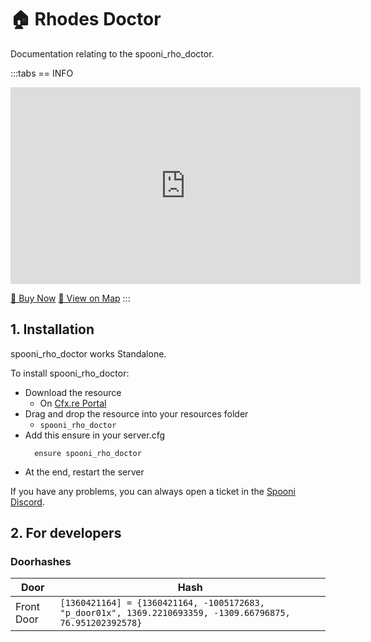 # 🏠 Rhodes Doctor
Documentation relating to the spooni_rho_doctor.

:::tabs
== INFO
<iframe width="560" height="315" src="https://www.youtube.com/embed/ClTClTrNI0E?si=CnYShgu8vGSEfepU" frameborder="0" allow="accelerometer; autoplay; clipboard-write; encrypted-media; gyroscope; picture-in-picture; web-share" referrerpolicy="strict-origin-when-cross-origin" allowfullscreen></iframe>

<a href="https://spooni-mapping.tebex.io/package/6617641" class="button-buy">🛒 Buy Now</a>
<a href="https://spooni.de/rdr2/?m=house15" class="button-map">📍 View on Map</a>
:::

## 1. Installation
spooni_rho_doctor works Standalone.  

To install spooni_rho_doctor:
- Download the resource
  - On [Cfx.re Portal](https://portal.cfx.re/)
- Drag and drop the resource into your resources folder
  - `spooni_rho_doctor`
- Add this ensure in your server.cfg
  ```
    ensure spooni_rho_doctor
  ```
- At the end, restart the server

If you have any problems, you can always open a ticket in the [Spooni Discord](https://discord.gg/spooni).

## 2. For developers
### Doorhashes
| Door                      | Hash
|---------------------------|----------------------------------------------------------------------------------|
| Front Door                | `[1360421164] = {1360421164, -1005172683, "p_door01x", 1369.2210693359, -1309.66796875, 76.951202392578}`

